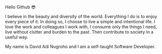 Hello Github 😎

I believe in the beauty and diversity of the world. Everything I do is to enjoy every piece of it. In doing so, I choose to live a simple and intentional life. I love the work and colleagues I work with, I consume only the things I need, live without clutter and burden to the past. Then contribute to society in a useful way.

My name is David Adi Nugroho and I am a self-taught Software Developer. 
